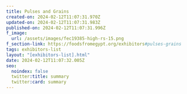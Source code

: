 ```yaml
---
title: Pulses and Grains
created-on: 2024-02-12T11:07:31.970Z
updated-on: 2024-02-12T11:07:31.983Z
published-on: 2024-02-12T11:07:31.996Z
f_image:
  url: /assets/images/fec19385-high-rs-15.png
f_section-link: https://foodsfromegypt.org/exhibitors#pulses-grains
tags: exhibitors-list
layout: "[exhibitors-list].html"
date: 2024-02-12T11:07:32.005Z
seo:
  noindex: false
  twitter:title: summary
  twitter:card: summary
---
```

